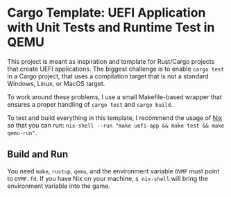 # Cargo Template: UEFI Application with Unit Tests and Runtime Test in QEMU

This project is meant as inspiration and template for Rust/Cargo projects that
create UEFI applications. The biggest challenge is to enable `cargo test` in a
Cargo project, that uses a compilation target that is not a standard Windows,
Linux, or MacOS target.

To work around these problems, I use a small Makefile-based wrapper that
ensures a proper handling of `cargo test` and `cargo build`.

To test and build everything in this template, I recommend the usage of
[Nix](https://nixos.org) so that you can run: `nix-shell --run "make uefi-app && make test && make qemu-run"`.

## Build and Run
You need `make`, `rustup`, `qemu`, and the environment variable `OVMF` must
point to `OVMF.fd`. If you have Nix on your machine, `$ nix-shell` will bring
the environment variable into the game.
